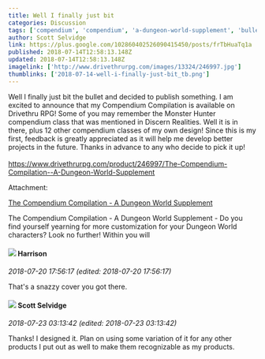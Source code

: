 ```yaml
---
title: Well I finally just bit
categories: Discussion
tags: ['compendium', 'compendium', 'a-dungeon-world-supplement', 'bullet']
author: Scott Selvidge
link: https://plus.google.com/102860402526090415450/posts/frTbHuaTq1a
published: 2018-07-14T12:58:13.148Z
updated: 2018-07-14T12:58:13.148Z
imagelink: ['http://www.drivethrurpg.com/images/13324/246997.jpg']
thumblinks: ['2018-07-14-well-i-finally-just-bit_tb.png']
---
```


Well I finally just bit the bullet and decided to publish something. I am excited to announce that my Compendium Compilation is available on Drivethru RPG! Some of you may remember the Monster Hunter compendium class that was mentioned in Discern Realities. Well it is in there, plus 12 other compendium classes of my own design! Since this is my first, feedback is greatly appreciated as it will help me develop better projects in the future. Thanks in advance to any who decide to pick it up! <br /><br /><a href="https://www.drivethrurpg.com/product/246997/The-Compendium-Compilation--A-Dungeon-World-Supplement" class="ot-anchor">https://www.drivethrurpg.com/product/246997/The-Compendium-Compilation--A-Dungeon-World-Supplement</a>


Attachment:

<a href='https://www.drivethrurpg.com/product/246997/The-Compendium-Compilation--A-Dungeon-World-Supplement'>The Compendium Compilation - A Dungeon World Supplement</a>


The Compendium Compilation - A Dungeon World Supplement - Do you find yourself yearning for more customization for your Dungeon World characters? Look no further! Within you will
<div id='comment z120wzsayov0g5dbc04cgfd4yx2egpiinck'>
  <h4><img src='{{site.baseurl}}//images/avatars/114186342843586498680_photo.jpg'> Harrison</h4>
      <p><cite>2018-07-20 17:56:17 (edited: 2018-07-20 17:56:17)</cite></p>
        <p>That&#39;s a snazzy cover you got there.</p>
</div>
        

<div id='comment z120wzsayov0g5dbc04cgfd4yx2egpiinck'>
  <h4><img src='{{site.baseurl}}//images/avatars/102860402526090415450_photo.jpg'> Scott Selvidge</h4>
      <p><cite>2018-07-23 03:13:42 (edited: 2018-07-23 03:13:42)</cite></p>
        <p>Thanks! I designed it. Plan on using some variation of it for any other products I put out as well to make them recognizable as my products.</p>
</div>
        